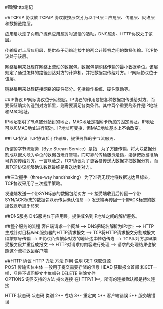 #图解http笔记

##TCP/IP 协议族
TCP/IP 协议族按层次分为以下4层：应用层、传输层、网络层和数据链路层。

应用层决定了向用户提供应用服务时通信的活动。DNS服务、HTTP协议处于该层。

传输层对上层应用层，提供处于网络连接中的两台计算机之间的数据传输。TCP协议处于该层。

网络层用来处理在网络上流动的数据包。数据包是网络传输的最小数据单位。该层规定了通过怎样的路径到达对方的计算机，并把数据包传给对方。IP网际协议位于该层。

链路层用来处理链接网络的硬件部分。包括操作系统、硬件驱动等。

##IP协议
IP网际协议位于网络层。IP协议的作用是把各种数据包传送给对方。而要保证确实传送到对方那里，则需要满足各类条件。其中两个重要的条件是IP地址和MAC地址。

IP地址指明了节点被分配到的地址，MAC地址是指网卡所属的固定地址。IP地址可以和MAC地址进行配对。IP地址可变换，但MAC地址基本上不会改变。

##TCP协议
TCP协议位于传输层，提供可靠的字节流服务。

所谓的字节流服务（Byte Stream Service）是指，为了方便传输，将大块数据分割成以报文段为单位的数据包进行管理。而可靠的传输服务是指，能够把数据准确可靠的传给对方。一言以蔽之，TCP协议为了更容易传送大数据才把数据分割，而且TCP协议能够确认数据最终是否送达到对方。

##三次握手（three-way handshaking）
为了准确无误地将数据送达目标处，TCP协议采用了三次握手策略。

发送端发送一个带SYN标志的数据包给对方 --> 接受端收到后传回一个带SYN/ACK标志的数据包以示传达确认信息 --> 发送端再传回一个带ACK标志的数据包表示握手结束

##DNS服务
DNS服务位于应用层。提供域名到IP地址之间的解析服务。

##整个服务的流程
客户端请求一个网址 --> DNS把域名解析为IP地址 --> HTTP生成针对目标Web服务器的HTTP请求报文 --> TCP将HTTP请求报文分割成报文段按序号传输 --> IP协议负责搜索对方的地址边中转边传送 --> TCP从对方那里接受报文段并重组成报文 --> HTTP对请求的内容进行处理 --> 请求的处理结果也按照这个流程返回客户端

##HTTP 协议
HTTP 方法
方法	作用	说明
GET	获取资源	
POST	传输实体主体	一般用于提交需要存储的信息
HEAD	获取报文首部	和GET一样，只是不返回报文主体部分
DELETE	删除文件	
OPTIONS	询问支持的方法	
持久连接
在HTTP/1.1中，所有的连接默认都是持久连接

HTTP 状态码
状态码	类别
2**	成功
3**	重定向
4**	客户端错误
5**	服务端错误